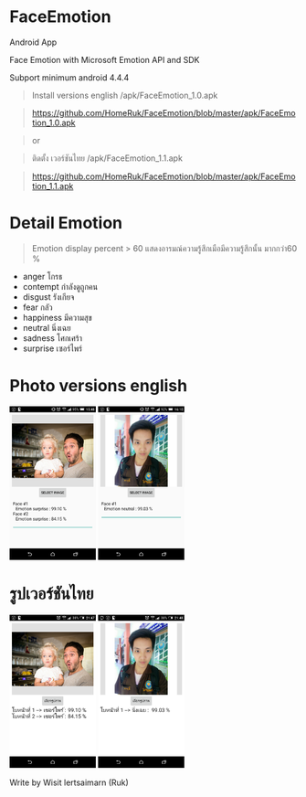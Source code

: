 # FaceEmotion
Android App 

Face Emotion with Microsoft Emotion API and SDK

Subport minimum android 4.4.4 

> Install versions english /apk/FaceEmotion_1.0.apk

> https://github.com/HomeRuk/FaceEmotion/blob/master/apk/FaceEmotion_1.0.apk

> or

> ติดตั้ง เวอร์ชันไทย /apk/FaceEmotion_1.1.apk

> https://github.com/HomeRuk/FaceEmotion/blob/master/apk/FaceEmotion_1.1.apk

# Detail Emotion 
> Emotion display percent > 60 แสดงอารมณ์ความรู้สึกเมือมีความรู้สึกนั้น มากกว่า60 %
- anger โกรธ 
- contempt กำลังดูถูกคน
- disgust รังเกียจ
- fear กลัว 
- happiness มีความสุข 
- neutral นิ่งเฉย 
- sadness โศกเศร้า 
- surprise เซอร์ไพร์ 

# Photo versions english

<img src="img/1_EN.png" width="30%"/> <img src="img/2_EN.png" width="30%"/>

# รูปเวอร์ชันไทย

<img src="img/1_TH.png" width="30%"/> <img src="img/2_TH.png" width="30%"/>

Write by Wisit lertsaimarn  (Ruk)
